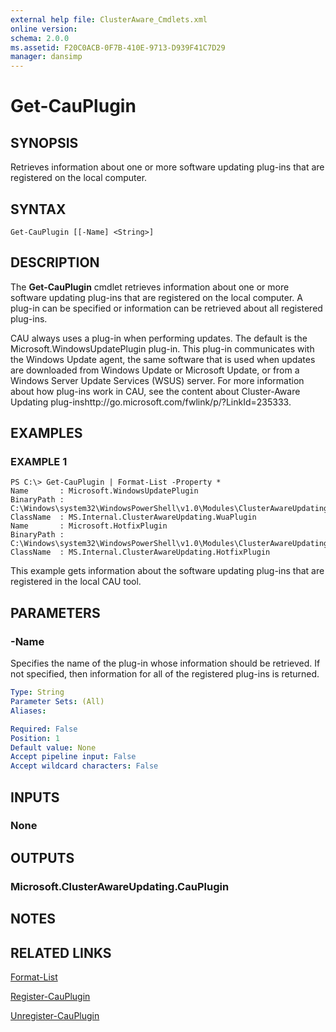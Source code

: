 ```yaml
---
external help file: ClusterAware_Cmdlets.xml
online version: 
schema: 2.0.0
ms.assetid: F20C0ACB-0F7B-410E-9713-D939F41C7D29
manager: dansimp
---
```


# Get-CauPlugin

## SYNOPSIS
Retrieves information about one or more software updating plug-ins that are registered on the local computer.

## SYNTAX

```
Get-CauPlugin [[-Name] <String>]
```

## DESCRIPTION
The **Get-CauPlugin** cmdlet retrieves information about one or more software updating plug-ins that are registered on the local computer.
A plug-in can be specified or information can be retrieved about all registered plug-ins. 

CAU always uses a plug-in when performing updates.
The default is the Microsoft.WindowsUpdatePlugin plug-in.
This plug-in communicates with the Windows Update agent, the same software that is used when updates are downloaded from Windows Update or Microsoft Update, or from a Windows Server Update Services (WSUS) server.
For more information about how plug-ins work in CAU, see the content about Cluster-Aware Updating plug-inshttp://go.microsoft.com/fwlink/p/?LinkId=235333.

## EXAMPLES

### EXAMPLE 1
```
PS C:\> Get-CauPlugin | Format-List -Property *
Name       : Microsoft.WindowsUpdatePlugin
BinaryPath : C:\Windows\system32\WindowsPowerShell\v1.0\Modules\ClusterAwareUpdating\ClusterAwareUpdating.dll
ClassName  : MS.Internal.ClusterAwareUpdating.WuaPlugin
Name       : Microsoft.HotfixPlugin
BinaryPath : C:\Windows\system32\WindowsPowerShell\v1.0\Modules\ClusterAwareUpdating\ClusterAwareUpdating.dll
ClassName  : MS.Internal.ClusterAwareUpdating.HotfixPlugin
```

This example gets information about the software updating plug-ins that are registered in the local CAU tool.

## PARAMETERS

### -Name
Specifies the name of the plug-in whose information should be retrieved.
If not specified, then information for all of the registered plug-ins is returned.

```yaml
Type: String
Parameter Sets: (All)
Aliases: 

Required: False
Position: 1
Default value: None
Accept pipeline input: False
Accept wildcard characters: False
```

## INPUTS

### None

## OUTPUTS

### Microsoft.ClusterAwareUpdating.CauPlugin

## NOTES

## RELATED LINKS

[Format-List](http://go.microsoft.com/fwlink/?LinkID=113302)

[Register-CauPlugin](./Register-CauPlugin.md)

[Unregister-CauPlugin](./Unregister-CauPlugin.md)

